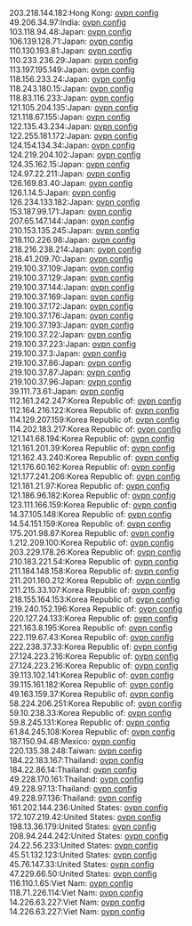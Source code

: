 203.218.144.182:Hong Kong: [ovpn config](vpn/203_218_144_182.ovpn)  
49.206.34.97:India: [ovpn config](vpn/49_206_34_97.ovpn)  
103.118.94.48:Japan: [ovpn config](vpn/103_118_94_48.ovpn)  
106.139.128.71:Japan: [ovpn config](vpn/106_139_128_71.ovpn)  
110.130.193.81:Japan: [ovpn config](vpn/110_130_193_81.ovpn)  
110.233.236.29:Japan: [ovpn config](vpn/110_233_236_29.ovpn)  
113.197.195.149:Japan: [ovpn config](vpn/113_197_195_149.ovpn)  
118.156.233.24:Japan: [ovpn config](vpn/118_156_233_24.ovpn)  
118.243.180.15:Japan: [ovpn config](vpn/118_243_180_15.ovpn)  
118.83.116.233:Japan: [ovpn config](vpn/118_83_116_233.ovpn)  
121.105.204.135:Japan: [ovpn config](vpn/121_105_204_135.ovpn)  
121.118.67.155:Japan: [ovpn config](vpn/121_118_67_155.ovpn)  
122.135.43.234:Japan: [ovpn config](vpn/122_135_43_234.ovpn)  
122.255.181.172:Japan: [ovpn config](vpn/122_255_181_172.ovpn)  
124.154.134.34:Japan: [ovpn config](vpn/124_154_134_34.ovpn)  
124.219.204.102:Japan: [ovpn config](vpn/124_219_204_102.ovpn)  
124.35.162.15:Japan: [ovpn config](vpn/124_35_162_15.ovpn)  
124.97.22.211:Japan: [ovpn config](vpn/124_97_22_211.ovpn)  
126.169.83.40:Japan: [ovpn config](vpn/126_169_83_40.ovpn)  
126.1.14.5:Japan: [ovpn config](vpn/126_1_14_5.ovpn)  
126.234.133.182:Japan: [ovpn config](vpn/126_234_133_182.ovpn)  
153.187.99.171:Japan: [ovpn config](vpn/153_187_99_171.ovpn)  
207.65.147.144:Japan: [ovpn config](vpn/207_65_147_144.ovpn)  
210.153.135.245:Japan: [ovpn config](vpn/210_153_135_245.ovpn)  
218.110.226.98:Japan: [ovpn config](vpn/218_110_226_98.ovpn)  
218.216.238.214:Japan: [ovpn config](vpn/218_216_238_214.ovpn)  
218.41.209.70:Japan: [ovpn config](vpn/218_41_209_70.ovpn)  
219.100.37.109:Japan: [ovpn config](vpn/219_100_37_109.ovpn)  
219.100.37.129:Japan: [ovpn config](vpn/219_100_37_129.ovpn)  
219.100.37.144:Japan: [ovpn config](vpn/219_100_37_144.ovpn)  
219.100.37.169:Japan: [ovpn config](vpn/219_100_37_169.ovpn)  
219.100.37.172:Japan: [ovpn config](vpn/219_100_37_172.ovpn)  
219.100.37.176:Japan: [ovpn config](vpn/219_100_37_176.ovpn)  
219.100.37.193:Japan: [ovpn config](vpn/219_100_37_193.ovpn)  
219.100.37.22:Japan: [ovpn config](vpn/219_100_37_22.ovpn)  
219.100.37.223:Japan: [ovpn config](vpn/219_100_37_223.ovpn)  
219.100.37.3:Japan: [ovpn config](vpn/219_100_37_3.ovpn)  
219.100.37.86:Japan: [ovpn config](vpn/219_100_37_86.ovpn)  
219.100.37.87:Japan: [ovpn config](vpn/219_100_37_87.ovpn)  
219.100.37.96:Japan: [ovpn config](vpn/219_100_37_96.ovpn)  
39.111.73.61:Japan: [ovpn config](vpn/39_111_73_61.ovpn)  
112.161.242.247:Korea Republic of: [ovpn config](vpn/112_161_242_247.ovpn)  
112.164.216.122:Korea Republic of: [ovpn config](vpn/112_164_216_122.ovpn)  
114.129.207.159:Korea Republic of: [ovpn config](vpn/114_129_207_159.ovpn)  
114.202.183.217:Korea Republic of: [ovpn config](vpn/114_202_183_217.ovpn)  
121.141.68.194:Korea Republic of: [ovpn config](vpn/121_141_68_194.ovpn)  
121.161.201.39:Korea Republic of: [ovpn config](vpn/121_161_201_39.ovpn)  
121.162.43.240:Korea Republic of: [ovpn config](vpn/121_162_43_240.ovpn)  
121.176.60.162:Korea Republic of: [ovpn config](vpn/121_176_60_162.ovpn)  
121.177.241.206:Korea Republic of: [ovpn config](vpn/121_177_241_206.ovpn)  
121.181.21.97:Korea Republic of: [ovpn config](vpn/121_181_21_97.ovpn)  
121.186.96.182:Korea Republic of: [ovpn config](vpn/121_186_96_182.ovpn)  
123.111.166.159:Korea Republic of: [ovpn config](vpn/123_111_166_159.ovpn)  
14.37.105.148:Korea Republic of: [ovpn config](vpn/14_37_105_148.ovpn)  
14.54.151.159:Korea Republic of: [ovpn config](vpn/14_54_151_159.ovpn)  
175.201.98.87:Korea Republic of: [ovpn config](vpn/175_201_98_87.ovpn)  
1.212.209.100:Korea Republic of: [ovpn config](vpn/1_212_209_100.ovpn)  
203.229.178.26:Korea Republic of: [ovpn config](vpn/203_229_178_26.ovpn)  
210.183.221.54:Korea Republic of: [ovpn config](vpn/210_183_221_54.ovpn)  
211.184.148.158:Korea Republic of: [ovpn config](vpn/211_184_148_158.ovpn)  
211.201.160.212:Korea Republic of: [ovpn config](vpn/211_201_160_212.ovpn)  
211.215.33.107:Korea Republic of: [ovpn config](vpn/211_215_33_107.ovpn)  
218.155.164.153:Korea Republic of: [ovpn config](vpn/218_155_164_153.ovpn)  
219.240.152.196:Korea Republic of: [ovpn config](vpn/219_240_152_196.ovpn)  
220.127.24.133:Korea Republic of: [ovpn config](vpn/220_127_24_133.ovpn)  
221.163.8.195:Korea Republic of: [ovpn config](vpn/221_163_8_195.ovpn)  
222.119.67.43:Korea Republic of: [ovpn config](vpn/222_119_67_43.ovpn)  
222.238.37.33:Korea Republic of: [ovpn config](vpn/222_238_37_33.ovpn)  
27.124.223.216:Korea Republic of: [ovpn config](vpn/27_124_223_216.ovpn)  
27.124.223.216:Korea Republic of: [ovpn config](vpn/27_124_223_216.ovpn)  
39.113.102.141:Korea Republic of: [ovpn config](vpn/39_113_102_141.ovpn)  
39.115.161.182:Korea Republic of: [ovpn config](vpn/39_115_161_182.ovpn)  
49.163.159.37:Korea Republic of: [ovpn config](vpn/49_163_159_37.ovpn)  
58.224.206.251:Korea Republic of: [ovpn config](vpn/58_224_206_251.ovpn)  
59.10.238.33:Korea Republic of: [ovpn config](vpn/59_10_238_33.ovpn)  
59.8.245.131:Korea Republic of: [ovpn config](vpn/59_8_245_131.ovpn)  
61.84.245.108:Korea Republic of: [ovpn config](vpn/61_84_245_108.ovpn)  
187.150.94.48:Mexico: [ovpn config](vpn/187_150_94_48.ovpn)  
220.135.38.248:Taiwan: [ovpn config](vpn/220_135_38_248.ovpn)  
184.22.183.167:Thailand: [ovpn config](vpn/184_22_183_167.ovpn)  
184.22.86.14:Thailand: [ovpn config](vpn/184_22_86_14.ovpn)  
49.228.170.161:Thailand: [ovpn config](vpn/49_228_170_161.ovpn)  
49.228.97.13:Thailand: [ovpn config](vpn/49_228_97_13.ovpn)  
49.228.97.136:Thailand: [ovpn config](vpn/49_228_97_136.ovpn)  
161.202.144.236:United States: [ovpn config](vpn/161_202_144_236.ovpn)  
172.107.219.42:United States: [ovpn config](vpn/172_107_219_42.ovpn)  
198.13.36.179:United States: [ovpn config](vpn/198_13_36_179.ovpn)  
208.94.244.242:United States: [ovpn config](vpn/208_94_244_242.ovpn)  
24.22.56.233:United States: [ovpn config](vpn/24_22_56_233.ovpn)  
45.51.132.123:United States: [ovpn config](vpn/45_51_132_123.ovpn)  
45.76.147.33:United States: [ovpn config](vpn/45_76_147_33.ovpn)  
47.229.66.50:United States: [ovpn config](vpn/47_229_66_50.ovpn)  
116.110.1.65:Viet Nam: [ovpn config](vpn/116_110_1_65.ovpn)  
118.71.226.114:Viet Nam: [ovpn config](vpn/118_71_226_114.ovpn)  
14.226.63.227:Viet Nam: [ovpn config](vpn/14_226_63_227.ovpn)  
14.226.63.227:Viet Nam: [ovpn config](vpn/14_226_63_227.ovpn)  
